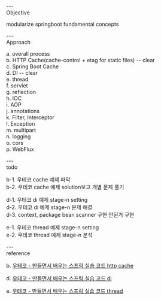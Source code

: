 ---\
Objective

modularize springboot fundamental concepts

---\
Approach

a. overall process\
b. HTTP Cache(cache-control + etag for static files) -- clear\
c. Spring Boot Cache\
d. DI -- clear\
e. thread\
f. servlet\
g. reflection\
h. IOC\
i. AOP\
j. annotations\
k. Filter, Interceptor\
l. Exception\
m. multipart\
n. logging\
o. cors\
p. WebFlux


---\
todo

b-1. 우테코 cache 예제 파악\
b-2. 우테코 cache 예제 solution보고 개별 문제 풀기

d-1. 우테코 di 예제 stage-n setting\
d-2. 우테코 di 예제 stage-n 문제 해결\
d-3. context, package bean scanner 구현 안된거 구현

e-1. 우테코 thread 예제 stage-n setting\
e-2. 우테코 thread 예제 stage-n 분석

---\
reference

b. [우테코 - 만들면서 배우는 스프링 실습 코드 http cache](https://github.com/woowacourse/jwp-hands-on)

d. [우테코 - 만들면서 배우는 스프링 실습 코드 di](https://github.com/woowacourse/jwp-hands-on)

e. [우테코 - 만들면서 배우는 스프링 실습 코드 thread](https://github.com/woowacourse/jwp-hands-on)